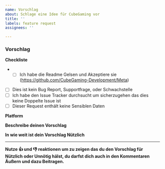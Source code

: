 ```yaml
---
name: Vorschlag
about: Schlage eine Idee für CubeGaming vor
title: ''
labels: feature request
assignees: ''

---
```


<!-- CubeGaming Vorschlagsguide

Fülle das Template aus. Schreibe nicht zwischen den Pfeilen da der Text in diesen beim Senden Nichtmehr Angezeigt wird.

Wenn du einen Vorschlag einreichen möchtest, lies das Folgende

1.  Fülle das Tempalte aus
     Es macht es für alle Einfacher wenn die Vorschläge dem Standart Template entsprechen. Auch stellt es sicher das wir die Benötigen Informationen haben. Um eine Box Anzukreuzen, Setze ein "x" zwischen [ ] Beispiel: [x]

2.  Halte deinen Vorschlag Simpel
     Stelle sicher das es einfach zu verstehen ist was du Vorschlägst

3. Wähle einen ordentlichen Titel
    Der Vorschlagstitel sollte kurz sein und eine Klare Andeutung für den Bug sein

     -->

### Vorschlag

**Checkliste**
- - [ ] Ich habe die Readme Gelsen und Akzeptiere sie (https://github.com/CubeGaming-Development/Meta)
- [ ] Dies ist kein Bug Report, Supportfrage, oder Schwachstelle
- [ ] Ich habe den Issue Tracker durchsucht um sicherzugehen das dies keine Doppelte Issue ist
- [ ] Dieser Request enthält keine Sensiblen Daten

**Platform**
<!-- Für welche Platform ist dieser Vorschlag? Discord, Website oder In-game?
Wenn in-game: Java, Bedrock oder beide? -->

**Beschreibe deinen Vorschlag**
<!-- Welches Feature möchtest du Vorschlagen -->

**In wie weit ist dein Vorschlag Nützlich**
<!-- Wer Profitiert von deinem Vorschlag und warum ist dieser Nützlich? -->

---
**Nutze 👍 und 👎 reaktionen um zu zeigen das du den Vorschlag für Nützlich oder Unnötig hälst, du darfst dich auch in den Kommentaren Äußern und dazu Beitragen.**
